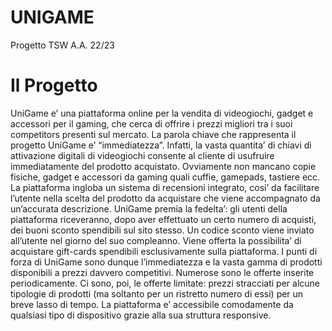 # UNIGAME
Progetto TSW A.A. 22/23

# Il Progetto
UniGame e’ una piattaforma online per la vendita di videogiochi, gadget e accessori per il gaming, che cerca di offrire i prezzi migliori tra i suoi competitors presenti sul mercato. La parola chiave che rappresenta il progetto UniGame e’ “immediatezza”. Infatti, la vasta quantita’ di chiavi di attivazione digitali di videogiochi consente al cliente di usufruire immediatamente del prodotto acquistato.  Ovviamente non mancano copie fisiche, gadget e accessori da gaming quali cuffie, gamepads, tastiere ecc.
La piattaforma ingloba un sistema di recensioni integrato, cosi’ da facilitare l’utente nella scelta del prodotto da acquistare che viene accompagnato da un’accurata descrizione. 
UniGame premia la fedelta’: gli utenti della piattaforma riceveranno, dopo aver effettuato un certo numero di acquisti, dei buoni sconto spendibili sul sito stesso.
Un codice sconto viene inviato all’utente nel giorno del suo compleanno.
Viene offerta la possibilita’ di acquistare gift-cards spendibili esclusivamente sulla piattaforma.
I punti di forza di UniGame sono dunque l’immediatezza e la vasta gamma di prodotti disponibili a prezzi davvero competitivi. Numerose sono le offerte inserite periodicamente. Ci sono, poi, le offerte limitate: prezzi stracciati per alcune tipologie di prodotti (ma soltanto per un ristretto numero di essi) per un breve lasso di tempo. La piattaforma e’ accessibile comodamente da qualsiasi tipo di dispositivo grazie alla sua struttura responsive.
